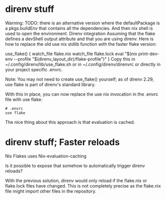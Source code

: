 
# direnv stuff

Warning: TODO: there is an alternative version where the defaultPackage is a pkgs.buildEnv that contains all the dependencies. And then nix shell is used to open the environment.
Direnv integration
Assuming that the flake defines a devShell output attribute and that you are using direnv. Here is how to replace the old use nix stdlib function with the faster flake version:

use_flake() {
  watch_file flake.nix
  watch_file flake.lock
  eval "$(nix print-dev-env --profile "$(direnv_layout_dir)/flake-profile")"
}
Copy this in ~/.config/direnv/lib/use_flake.sh or in ~/.config/direnv/direnvrc or directly in your project specific .envrc.

Note: You may not need to create use_flake() yourself; as of direnv 2.29, use flake is part of direnv's standard library.

With this in place, you can now replace the use nix invocation in the .envrc file with use flake:

```
# .envrc
use flake
```

The nice thing about this approach is that evaluation is cached.

# direnv stuff; Faster reloads

Nix Flakes uses Nix-evaluation-caching 

Is it possible to expose that somehow to automatically trigger direnv reloads?

With the previous solution, direnv would only reload if the flake.nix or flake.lock files have changed. This is not completely precise as the flake.nix file might import other files in the repository.


